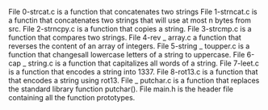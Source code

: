 File 0-strcat.c is a function that concatenates two strings
File 1-strncat.c is a functin that concatenates two strings that will use at most n bytes from src.
File 2-strncpy.c is a function that copies a string.
File 3-strcmp.c is a function that compares two strings.
File 4-rev _ array.c a function that reverses the content of an array of integers.
File 5-string _ toupper.c is a function that changesall lowercase letters of a string to uppercase.
File 6-cap _ string.c is a function that capitalizes all words of a string.
File 7-leet.c is a function that encodes a string into 1337.
File 8-rot13.c is a function that that encodes a string using rot13.
File _ putchar.c is a function that replaces the standard library function putchar().
File main.h is the header file containing all the function prototypes.
